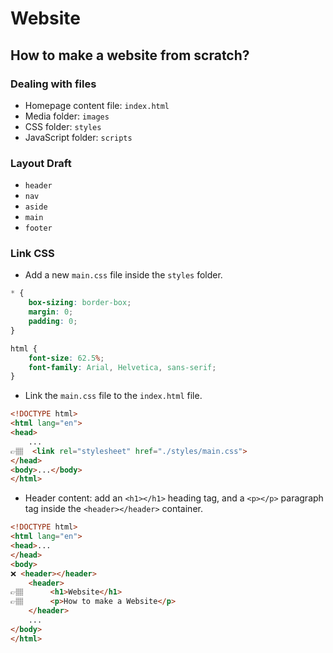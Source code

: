 # Website

## How to make a website from scratch?

### Dealing with files

- Homepage content file: `index.html`
- Media folder: `images`
- CSS folder: `styles`
- JavaScript folder: `scripts`

### Layout Draft

- `header`
- `nav`
- `aside`
- `main`
- `footer`

### Link CSS

- Add a new `main.css` file inside the `styles` folder.

```css
* {
    box-sizing: border-box;
    margin: 0;
    padding: 0;
}

html {
    font-size: 62.5%;
    font-family: Arial, Helvetica, sans-serif;
}

```

- Link the `main.css` file to the `index.html` file.

```html
<!DOCTYPE html>
<html lang="en">
<head>
    ...
👉🏽  <link rel="stylesheet" href="./styles/main.css">
</head>
<body>...</body>
</html>
```

- Header content: add an `<h1></h1>` heading tag, and a `<p></p>` paragraph tag inside the `<header></header>` container.

```html
<!DOCTYPE html>
<html lang="en">
<head>...
</head>
<body>
❌ <header></header>
    <header>
👉🏽      <h1>Website</h1>
👉🏽      <p>How to make a Website</p>
    </header>
    ...
</body>
</html>
```
